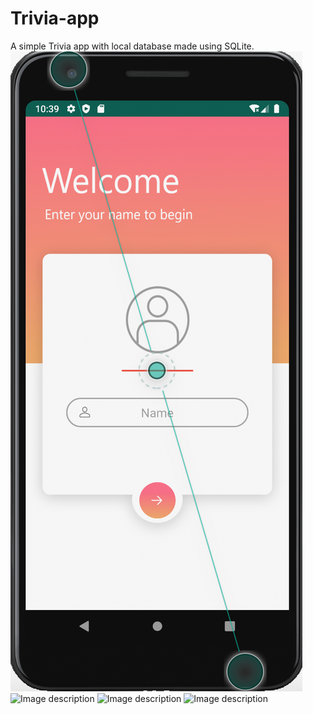 # Trivia-app
A simple Trivia app with local database made using SQLite.
![Image description](https://github.com/bluntbrain/Trivia-app/blob/master/screenshots/Screenshot%202020-04-15%20at%2010.39.10%20AM.png?raw=true)
![Image description](link-to-image)
![Image description](link-to-image)
![Image description](link-to-image)
